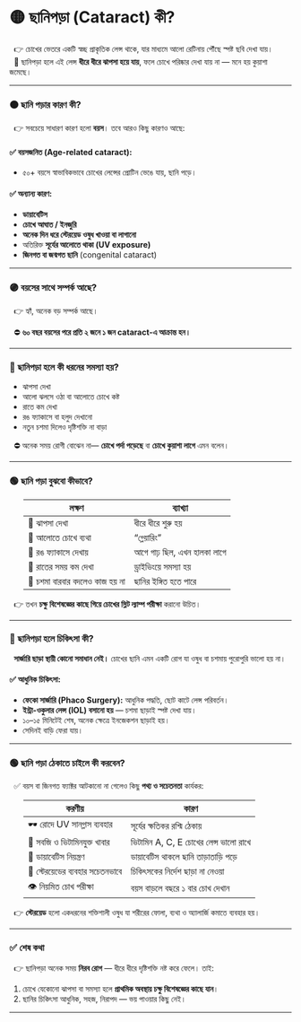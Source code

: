 # 🟡 ছানিপড়া (Cataract) কী?

&nbsp;&nbsp;👉 চোখের ভেতরে একটি স্বচ্ছ প্রাকৃতিক লেন্স থাকে, যার মাধ্যমে আলো রেটিনায় পৌঁছে স্পষ্ট ছবি দেখা যায়।<br>
&nbsp;&nbsp;📌 ছানিপড়া হলে এই লেন্স **ধীরে ধীরে ঝাপসা হয়ে যায়**, ফলে চোখে পরিষ্কার দেখা যায় না — মনে হয় কুয়াশা জমেছে।

---

### 🟠 ছানি পড়ার কারণ কী?

&nbsp;&nbsp;👉 সবচেয়ে সাধারণ কারণ হলো **বয়স**। তবে আরও কিছু কারণও আছে:

#### ✅ বয়সজনিত (Age-related cataract):
* ৫০+ বয়সে স্বাভাবিকভাবে চোখের লেন্সের প্রোটিন ভেঙে যায়, ছানি পড়ে।

#### ✅ অন্যান্য কারণ:
* **ডায়াবেটিস**
* **চোখে আঘাত / ইনজুরি**
* **অনেক দিন ধরে স্টেরয়েড ওষুধ খাওয়া বা লাগানো**
* অতিরিক্ত **সূর্যের আলোতে থাকা (UV exposure)**
* **জিনগত বা জন্মগত ছানি** (congenital cataract)

---

### 🟣 বয়সের সাথে সম্পর্ক আছে?

&nbsp;&nbsp;👉 হ্যাঁ, অনেক বড় সম্পর্ক আছে।

&nbsp;&nbsp;⛔ **৬০ বছর বয়সের পরে প্রতি ২ জনে ১ জন cataract-এ আক্রান্ত হন।**

---

### 🔵 ছানিপড়া হলে কী ধরনের সমস্যা হয়?

* ঝাপসা দেখা
* আলো ঝলসে ওঠা বা আলোতে চোখে কষ্ট
* রাতে কম দেখা
* রঙ ফ্যাকাসে বা হলুদ দেখানো
* নতুন চশমা দিলেও দৃষ্টিশক্তি না বাড়া

&nbsp;&nbsp;⛔ অনেক সময় রোগী বোঝেন না— **চোখে পর্দা পড়েছে** বা **চোখে কুয়াশা লাগে** এমন বলেন।

---

### 🟢 ছানি পড়া বুঝবো কীভাবে?

<div style="margin-left:25px;">
  <table>
    <thead>
      <tr>
        <th style="text-align:center;">লক্ষণ</th>
        <th style="text-align:center;">ব্যাখ্যা</th>
      </tr>
    </thead>
    <tbody>
      <tr>
        <td>🔹 ঝাপসা দেখা</td>
        <td>ধীরে ধীরে শুরু হয়</td>
      </tr>
      <tr>
        <td>🔹 আলোতে চোখে ব্যথা</td>
        <td>“গ্লেয়ারিং”</td>
      </tr>
      <tr>
        <td>🔹 রঙ ফ্যাকাসে দেখায়</td>
        <td>আগে গাঢ় ছিল, এখন হালকা লাগে</td>
      </tr>
      <tr>
        <td>🔹 রাতের সময় কম দেখা</td>
        <td>ড্রাইভিংয়ে সমস্যা হয়</td>
      </tr>
      <tr>
        <td>🔹 চশমা বারবার বদলেও কাজ হয় না</td>
        <td>ছানির ইঙ্গিত হতে পারে</td>
      </tr>
    </tbody>
  </table>
</div>

&nbsp;&nbsp;👉 তখন **চক্ষু বিশেষজ্ঞের কাছে গিয়ে চোখের স্লিট ল্যাম্প পরীক্ষা** করানো উচিত।

---

### 🔴 ছানিপড়া হলে চিকিৎসা কী?

&nbsp;&nbsp;**সার্জারি ছাড়া স্থায়ী কোনো সমাধান নেই।** চোখের ছানি এমন একটি রোগ যা ওষুধ বা চশমায় পুরোপুরি ভালো হয় না।

#### ✅ আধুনিক চিকিৎসা:

* **ফেকো সার্জারি (Phaco Surgery):** আধুনিক পদ্ধতি, ছোট কাটে লেন্স পরিবর্তন।
* **ইন্ট্রা-ওকুলার লেন্স (IOL) বসানো হয়** — চশমা ছাড়াই স্পষ্ট দেখা যায়।
* ১০–১৫ মিনিটেই শেষ, অনেক ক্ষেত্রে ইনজেকশন ছাড়াই হয়।
* সেদিনই বাড়ি ফেরা যায়।

---

### 🟢 ছানি পড়া ঠেকাতে চাইলে কী করবেন?

&nbsp;&nbsp;✅ বয়স বা জিনগত ফ্যাক্টর আটকানো না গেলেও কিছু **পথ্য ও সচেতনতা** কার্যকর:

<div style="margin-left:25px;">
  <table>
    <thead>
      <tr>
        <th style="text-align:center;">করণীয়</th>
        <th style="text-align:center;">কারণ</th>
      </tr>
    </thead>
    <tbody>
      <tr>
        <td>🕶️ রোদে UV সানগ্লাস ব্যবহার</td>
        <td>সূর্যের ক্ষতিকর রশ্মি ঠেকায়</td>
      </tr>
      <tr>
        <td>🥦 সবজি ও ভিটামিনযুক্ত খাবার</td>
        <td>ভিটামিন A, C, E চোখের লেন্স ভালো রাখে</td>
      </tr>
      <tr>
        <td>🧂 ডায়াবেটিস নিয়ন্ত্রণ</td>
        <td>ডায়াবেটিস থাকলে ছানি তাড়াতাড়ি পড়ে</td>
      </tr>
      <tr>
        <td>💊 স্টেরয়েডের ব্যবহার সচেতনভাবে</td>
        <td>চিকিৎসকের নির্দেশ ছাড়া না নেওয়া</td>
      </tr>
      <tr>
        <td>👁️ নিয়মিত চোখ পরীক্ষা</td>
        <td>বয়স বাড়লে বছরে ১ বার চোখ দেখান</td>
      </tr>
    </tbody>
  </table>
</div>

&nbsp;&nbsp;👉 **স্টেরয়েড** হলো একধরনের শক্তিশালী ওষুধ যা শরীরের ফোলা, ব্যথা ও অ্যালার্জি কমাতে ব্যবহার হয়।

---

### ✅ শেষ কথা

&nbsp;&nbsp;👉 ছানিপড়া অনেক সময় **নিরব রোগ** — ধীরে ধীরে দৃষ্টিশক্তি নষ্ট করে ফেলে।
তাই:

1. চোখে যেকোনো ঝাপসা বা সমস্যা হলে **প্রাথমিক অবস্থায় চক্ষু বিশেষজ্ঞের কাছে যান**।
2. ছানির চিকিৎসা আধুনিক, সহজ, নিরাপদ — ভয় পাওয়ার কিছু নেই।

---
